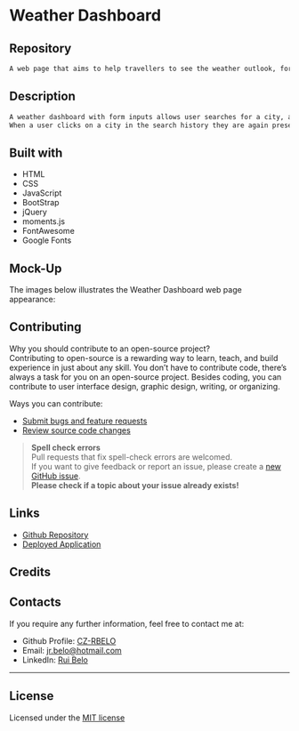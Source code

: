 # Weather Dashboard


## Repository

```md
A web page that aims to help travellers to see the weather outlook, for multiple cities so can plan a trip accordingly.  
```

## Description    

```md
A weather dashboard with form inputs allows user searches for a city, and they are presented with current and future conditions for that city and that city is added to the search history.    
When a user clicks on a city in the search history they are again presented with current and future conditions for that city.
```

## Built with

* HTML
* CSS
* JavaScript
* BootStrap
* jQuery
* moments.js
* FontAwesome
* Google Fonts


## Mock-Up

The images below illustrates the Weather Dashboard web page appearance:    



## Contributing

Why you should contribute to an open-source project?  
Contributing to open-source is a rewarding way to learn, teach, and build experience in just about any skill.
You don’t have to contribute code, there’s always a task for you on an open-source project.
Besides coding, you can contribute to user interface design, graphic design, writing, or organizing.

Ways you can contribute:

* [Submit bugs and feature requests](https://github.com/CZ-RBelo/WeatherDashboard/issues)
* [Review source code changes](https://github.com/CZ-RBelo/WeatherDashboard/pulls)

> **Spell check errors**  
>Pull requests that fix spell-check errors are welcomed.  
>If you want to give feedback or report an issue, please create a [new GitHub issue](https://github.com/CZ-RBelo/WeatherDashboard/issues/new).  
>**Please check if a topic about your issue already exists!**

## Links

* [Github Repository](https://github.com/CZ-RBelo/WeatherDashboard)
* [Deployed Application](https://cz-rbelo.github.io/WeatherDashboard)

## Credits



## Contacts

If you require any further information, feel free to contact me at:
 
* Github Profile: [CZ-RBELO](https://github.com/CZ-RBelo/)  
* Email: [jr.belo@hotmail.com](mailto:jr.belo@hotmail.com)
* LinkedIn: [Rui Belo](https://linkedin.com/in/ruibelo)

---
## License
Licensed under the [MIT license](https://github.com/CZ-RBelo/WeatherDashboard/blob/main/LICENSE)

